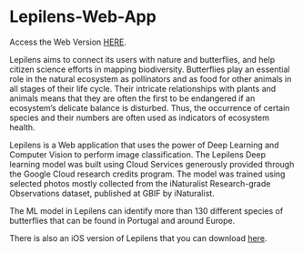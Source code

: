 # Lepilens-Web-App

Access the Web Version [HERE](https://rubisco.duckdns.org/lepilens2/).

Lepilens aims to connect its users with nature and butterflies, and help citizen science efforts in mapping biodiversity. Butterflies play an essential role in the natural ecosystem as pollinators and as food for other animals in all stages of their life cycle. Their intricate relationships with plants and animals means that they are often the first to be endangered if an ecosystem’s delicate balance is disturbed. Thus, the occurrence of certain species and their numbers are often used as indicators of ecosystem health.

Lepilens is a Web application that uses the power of Deep Learning and Computer Vision to perform image classification. The Lepilens Deep learning model was built using Cloud Services generously provided through the Google Cloud research credits program. The model was trained using selected photos mostly collected from the iNaturalist Research-grade Observations dataset, published at GBIF by iNaturalist.

The ML model in Lepilens can identify more than 130 different species of butterflies that can be found in Portugal and around Europe.

There is also an iOS version of Lepilens that you can download [here](https://apps.apple.com/pt/app/lepilens/id1536347698?l=en).

